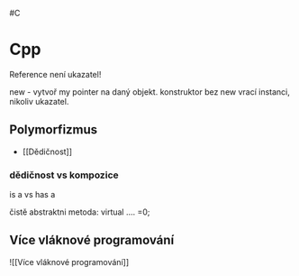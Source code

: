 #C
# Cpp
Reference není ukazatel!

new - vytvoř my pointer na daný objekt.
konstruktor bez new vrací instanci, nikoliv ukazatel.

## Polymorfizmus
- [[Dědičnost]]
### dědičnost vs kompozice

is a vs has a

čistě abstraktni metoda:
virtual .... =0;


## Více vláknové programování
![[Více vláknové programování]]

